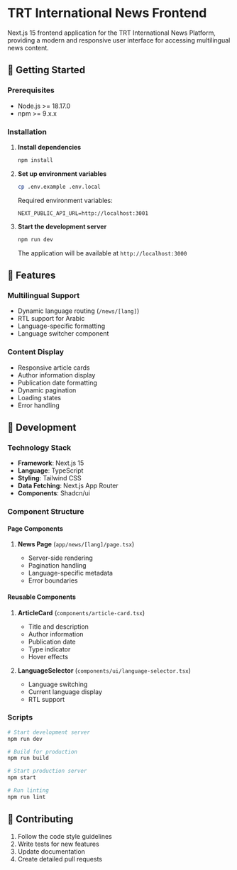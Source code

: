 # TRT International News Frontend

Next.js 15 frontend application for the TRT International News Platform, providing a modern and responsive user interface for accessing multilingual news content.

## 🚀 Getting Started

### Prerequisites

- Node.js >= 18.17.0
- npm >= 9.x.x

### Installation

1. **Install dependencies**

   ```bash
   npm install
   ```

2. **Set up environment variables**

   ```bash
   cp .env.example .env.local
   ```

   Required environment variables:

   ```env
   NEXT_PUBLIC_API_URL=http://localhost:3001
   ```

3. **Start the development server**

   ```bash
   npm run dev
   ```

   The application will be available at `http://localhost:3000`

## 🎨 Features

### Multilingual Support

- Dynamic language routing (`/news/[lang]`)
- RTL support for Arabic
- Language-specific formatting
- Language switcher component

### Content Display

- Responsive article cards
- Author information display
- Publication date formatting
- Dynamic pagination
- Loading states
- Error handling

## 🔧 Development

### Technology Stack

- **Framework**: Next.js 15
- **Language**: TypeScript
- **Styling**: Tailwind CSS
- **Data Fetching**: Next.js App Router
- **Components**: Shadcn/ui

### Component Structure

#### Page Components

1. **News Page** (`app/news/[lang]/page.tsx`)

   - Server-side rendering
   - Pagination handling
   - Language-specific metadata
   - Error boundaries

#### Reusable Components

1. **ArticleCard** (`components/article-card.tsx`)

   - Title and description
   - Author information
   - Publication date
   - Type indicator
   - Hover effects

2. **LanguageSelector** (`components/ui/language-selector.tsx`)
   - Language switching
   - Current language display
   - RTL support

### Scripts

```bash
# Start development server
npm run dev

# Build for production
npm run build

# Start production server
npm start

# Run linting
npm run lint
```

## 🤝 Contributing

1. Follow the code style guidelines
2. Write tests for new features
3. Update documentation
4. Create detailed pull requests
